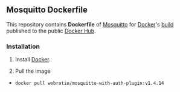 ## Mosquitto Dockerfile

This repository contains **Dockerfile** of [Mosquitto](https://mosquitto.org/) for [Docker](https://www.docker.com/)'s [build](https://registry.hub.docker.com/u/webratio/mosquitto/) published to the public [Docker Hub](https://hub.docker.com/).

### Installation

1. Install [Docker](https://www.docker.com/).

2. Pull the image 
  * `docker pull webratio/mosquitto-with-auth-plugin:v1.4.14`